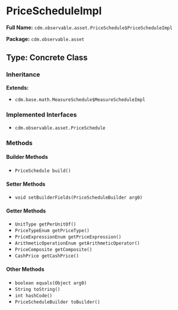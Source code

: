 # PriceScheduleImpl

**Full Name:** `cdm.observable.asset.PriceSchedule$PriceScheduleImpl`

**Package:** `cdm.observable.asset`

## Type: Concrete Class

### Inheritance

**Extends:**
- `cdm.base.math.MeasureSchedule$MeasureScheduleImpl`

### Implemented Interfaces

- `cdm.observable.asset.PriceSchedule`

### Methods

#### Builder Methods

- `PriceSchedule build()`

#### Setter Methods

- `void setBuilderFields(PriceScheduleBuilder arg0)`

#### Getter Methods

- `UnitType getPerUnitOf()`
- `PriceTypeEnum getPriceType()`
- `PriceExpressionEnum getPriceExpression()`
- `ArithmeticOperationEnum getArithmeticOperator()`
- `PriceComposite getComposite()`
- `CashPrice getCashPrice()`

#### Other Methods

- `boolean equals(Object arg0)`
- `String toString()`
- `int hashCode()`
- `PriceScheduleBuilder toBuilder()`

